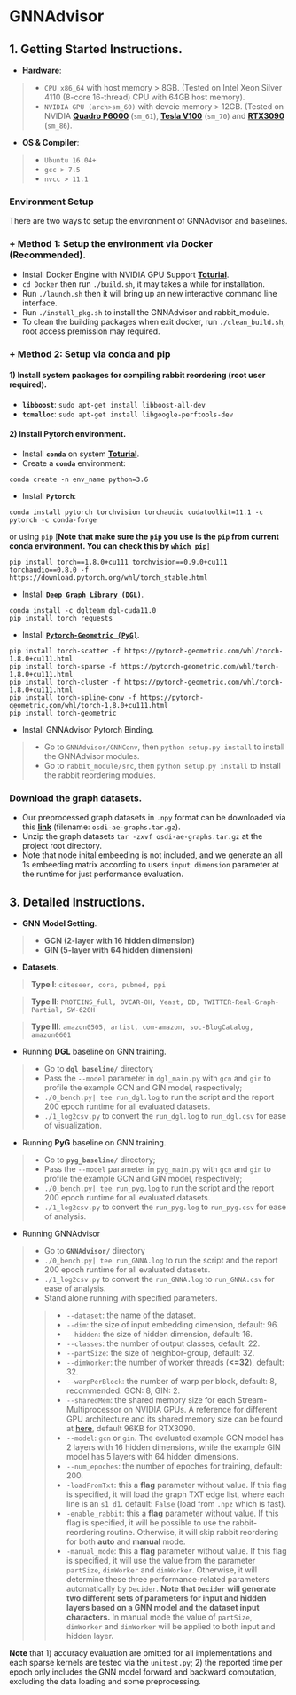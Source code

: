 # GNNAdvisor

## 1. Getting Started Instructions.
+ **Hardware**: 
> + `CPU x86_64` with host memory > 8GB. (Tested on Intel Xeon Silver 4110 (8-core 16-thread)  CPU  with 64GB host memory).
> + `NVIDIA GPU (arch>sm_60)` with devcie memory > 12GB. (Tested on NVIDIA [**Quadro P6000**](https://www.nvidia.com/content/dam/en-zz/Solutions/design-visualization/productspage/quadro/quadro-desktop/quadro-pascal-p6000-data-sheet-a4-nv-704590-r1.pdf) (`sm_61`), [**Tesla V100**](https://images.nvidia.com/content/technologies/volta/pdf/437317-Volta-V100-DS-NV-US-WEB.pdf) (`sm_70`) and [**RTX3090**](https://www.techpowerup.com/gpu-specs/geforce-rtx-3090.c3622) (`sm_86`).
+ **OS & Compiler**: 
> + `Ubuntu 16.04+`
> + `gcc > 7.5`
> + `nvcc > 11.1`

### **Environment Setup** 
There are two ways to setup the environment of GNNAdvisor and baselines.
### + **Method 1**:  Setup the environment via Docker (**Recommended**).
+ Install Docker Engine with NVIDIA GPU Support **[Toturial](https://docs.nvidia.com/datacenter/cloud-native/container-toolkit/install-guide.html#docker)**.
+ `cd Docker` then run `./build.sh`, it may takes a while for installation.
+ Run `./launch.sh` then it will bring up an new interactive command line interface.
+ Run `./install_pkg.sh` to install the GNNAdvisor and rabbit_module.
+ To clean the building packages when exit docker, run `./clean_build.sh`, root access premission may required.  

### + **Method 2**: Setup via conda and pip
#### 1) Install system packages for compiling rabbit reordering (root user required). 
+ **`libboost`**: `sudo apt-get install libboost-all-dev`
+ **`tcmalloc`**: `sudo apt-get install libgoogle-perftools-dev`

#### 2) Install Pytorch environment.
+ Install **`conda`** on system **[Toturial](https://www.digitalocean.com/community/tutorials/how-to-install-anaconda-on-ubuntu-18-04-quickstart)**.
+ Create a **`conda`** environment: 
```
conda create -n env_name python=3.6
```
+ Install **`Pytorch`**: 
```
conda install pytorch torchvision torchaudio cudatoolkit=11.1 -c pytorch -c conda-forge
```
or using `pip` [**Note that make sure the `pip` you use is the `pip` from current conda environment. You can check this by `which pip`**]
```
pip install torch==1.8.0+cu111 torchvision==0.9.0+cu111 torchaudio==0.8.0 -f https://download.pytorch.org/whl/torch_stable.html
```
+ Install [**`Deep Graph Library (DGL)`**](https://github.com/dmlc/dgl).
```
conda install -c dglteam dgl-cuda11.0
pip install torch requests
```

+ Install [**`Pytorch-Geometric (PyG)`**](https://github.com/rusty1s/pytorch_geometric).
```
pip install torch-scatter -f https://pytorch-geometric.com/whl/torch-1.8.0+cu111.html
pip install torch-sparse -f https://pytorch-geometric.com/whl/torch-1.8.0+cu111.html
pip install torch-cluster -f https://pytorch-geometric.com/whl/torch-1.8.0+cu111.html
pip install torch-spline-conv -f https://pytorch-geometric.com/whl/torch-1.8.0+cu111.html
pip install torch-geometric
```

+ Install GNNAdvisor Pytorch Binding.
> + Go to `GNNAdvisor/GNNConv`, then `python setup.py install` to install the GNNAdvisor modules.
> + Go to `rabbit_module/src`, then `python setup.py install` to install the rabbit reordering modules.

### **Download the graph datasets.**
+ Our preprocessed graph datasets in `.npy` format can be downloaded via this **[link](https://drive.google.com/file/d/12lPJi9eV9hbiy5Q3Fs1luEhkkvA0Yyk5/view?usp=sharing)** (filename: `osdi-ae-graphs.tar.gz`).
+ Unzip the graph datasets `tar -zxvf osdi-ae-graphs.tar.gz` at the project root directory.
+ Note that node inital embeeding is not included, and we generate an all 1s embeeding matrix according to users `input dimension` parameter at the runtime for just performance evaluation.

## 3. Detailed Instructions.

+ **GNN Model Setting**.
> + **GCN (2-layer with 16 hidden dimension)**
> + **GIN (5-layer with 64 hidden dimension)**
+ **Datasets**.
> **Type I**:
> `citeseer, cora, pubmed, ppi`

> **Type II**:
> `PROTEINS_full, OVCAR-8H, Yeast, DD, TWITTER-Real-Graph-Partial, SW-620H`

> **Type III**:
>`amazon0505, artist, com-amazon, soc-BlogCatalog, amazon0601`

+ Running **DGL** baseline on GNN training.
> +  Go to **`dgl_baseline/`** directory
> +  Pass the `--model` parameter in `dgl_main.py` with `gcn` and  `gin` to profile the example GCN and GIN model, respectively;
> + `./0_bench.py| tee run_dgl.log` to run the script and the report 200 epoch runtime for all evaluated datasets. 
> + `./1_log2csv.py` to convert the `run_dgl.log` to `run_dgl.csv` for ease of visualization.

+ Running **PyG** baseline on GNN training.
> +  Go to **`pyg_baseline/`** directory;
> + Pass the `--model` parameter in `pyg_main.py` with `gcn` and `gin` to profile the example GCN and GIN model, respectively;
> + `./0_bench.py| tee run_pyg.log` to run the script and the report 200 epoch runtime for all evaluated datasets. 
> + `./1_log2csv.py` to convert the `run_pyg.log` to `run_pyg.csv` for ease of analysis.


+ Running GNNAdvisor 
> +  Go to **`GNNAdvisor/`** directory 
> + `./0_bench.py| tee run_GNNA.log` to run the script and the report 200 epoch runtime for all evaluated datasets. 
> + `./1_log2csv.py` to convert the `run_GNNA.log` to `run_GNNA.csv` for ease of analysis.
> +  Stand alone running with specified parameters.
>> + `--dataset`: the name of the dataset.
>> + `--dim`: the size of input embedding dimension, default: 96.
>> + `--hidden`: the size of hidden dimension, default: 16.
>> + `--classes`: the number of output classes, default: 22.
>> + `--partSize`: the size of neighbor-group, default: 32. 
>> + `--dimWorker`: the number of worker threads (**<=32**), default: 32.
>> + `--warpPerBlock`: the number of warp per block, default: 8, recommended: GCN: 8, GIN: 2.
>> + `--sharedMem`: the shared memory size for each Stream-Multiprocessor on NVIDIA GPUs. A reference for different GPU architecture and its shared memory size can be found at [here](https://en.wikipedia.org/wiki/CUDA), default 96KB for RTX3090.
>> + `--model`: `gcn` or `gin`. The evaluated example GCN model has 2 layers with 16 hidden dimensions, while the example GIN model has 5 layers with 64 hidden dimensions.
>> + `--num_epoches`: the number of epoches for training, default: 200.
>> + `-loadFromTxt`: this a **flag** parameter without value. If this flag is specified, it will load the graph TXT edge list, where each line is an `s1 d1`. default: `False` (load from `.npz` which is fast).
>> + `-enable_rabbit`: this a **flag** parameter without value. If this flag is specified, it will be possible to use the rabbit-reordering routine. Otherwise, it will skip rabbit reordering for both **auto** and **manual** mode.
>> + `-manual_mode`: this a **flag** parameter without value. If this flag is specified, it will use the value from the parameter `partSize`, `dimWorker` and `dimWorker`. Otherwise, it will determine these three performance-related parameters automatically by `Decider`. **Note that `Decider` will generate two different sets of parameters for input and hidden layers based on a GNN model and the dataset input characters.** In manual mode the value of `partSize`, `dimWorker` and `dimWorker` will be applied to both input and hidden layer.

**Note** that 1) accuracy evaluation are omitted for all implementations and each sparse kernels are tested via the `unitest.py`; 2) the reported time per epoch only includes the GNN model forward and backward computation, excluding the data loading and some preprocessing. 
